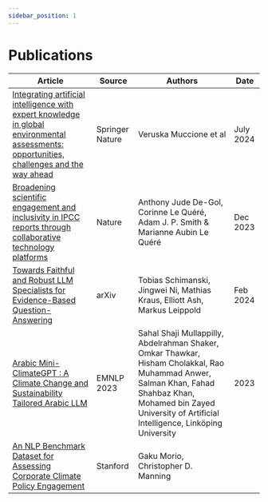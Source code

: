 ```yaml
---
sidebar_position: 1
---
```


# Publications

| Article | Source | Authors | Date |
| --- | --- | --- | --- |
| [Integrating artificial intelligence with expert knowledge in global environmental assessments: opportunities, challenges and the way ahead](https://link.springer.com/article/10.1007/s10113-024-02283-8) | Springer Nature | Veruska Muccione et al | July 2024 | 
| [Broadening scientific engagement and inclusivity in IPCC reports through collaborative technology platforms](https://www.nature.com/articles/s44168-023-00072-3) | Nature | Anthony Jude De-Gol, Corinne Le Quéré, Adam J. P. Smith & Marianne Aubin Le Quéré | Dec 2023 | 
| [Towards Faithful and Robust LLM Specialists for Evidence-Based Question-Answering](https://arxiv.org/pdf/2402.08277.pdf) | arXiv | Tobias Schimanski, Jingwei Ni, Mathias Kraus, Elliott Ash, Markus Leippold | Feb 2024 |
| [Arabic Mini-ClimateGPT : A Climate Change and Sustainability Tailored Arabic LLM](https://aclanthology.org/2023.findings-emnlp.941.pdf) | EMNLP 2023 | Sahal Shaji Mullappilly, Abdelrahman Shaker, Omkar Thawkar, Hisham Cholakkal, Rao Muhammad Anwer, Salman Khan, Fahad Shahbaz Khan, Mohamed bin Zayed University of Artificial Intelligence, Linköping University | 2023 |
| [An NLP Benchmark Dataset for Assessing Corporate Climate Policy Engagement](https://openreview.net/attachment?id=GF5l0F19Bt&name=pdf) | Stanford | Gaku Morio, Christopher D. Manning | |
